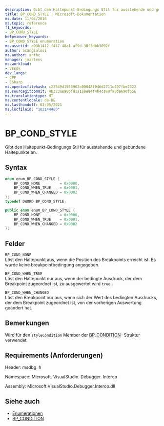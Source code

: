 ```yaml
---
description: Gibt den Haltepunkt-Bedingungs Stil für ausstehende und gebundene Haltepunkte an.
title: BP_COND_STYLE | Microsoft-Dokumentation
ms.date: 11/04/2016
ms.topic: reference
f1_keywords:
- BP_COND_STYLE
helpviewer_keywords:
- BP_COND_STYLE enumeration
ms.assetid: a93b1412-f447-48a1-af9d-38f3dbb3092f
author: acangialosi
ms.author: anthc
manager: jmartens
ms.workload:
- vssdk
dev_langs:
- CPP
- CSharp
ms.openlocfilehash: c23549d1553902c00048f946d2711c497fbe2322
ms.sourcegitcommit: 4b323a8a8bfd1a1a9e84f4b4ca88fa8da690f656
ms.translationtype: MT
ms.contentlocale: de-DE
ms.lasthandoff: 03/05/2021
ms.locfileid: "102144480"
---
```

# <a name="bp_cond_style"></a>BP_COND_STYLE
Gibt den Haltepunkt-Bedingungs Stil für ausstehende und gebundene Haltepunkte an.

## <a name="syntax"></a>Syntax

```cpp
enum enum_BP_COND_STYLE {
    BP_COND_NONE         = 0x0000,
    BP_COND_WHEN_TRUE    = 0x0001,
    BP_COND_WHEN_CHANGED = 0x0002
};
typedef DWORD BP_COND_STYLE;
```

```csharp
public enum enum_BP_COND_STYLE {
    BP_COND_NONE         = 0x0000,
    BP_COND_WHEN_TRUE    = 0x0001,
    BP_COND_WHEN_CHANGED = 0x0002
};
```

## <a name="fields"></a>Felder
`BP_COND_NONE`\
Löst den Haltepunkt aus, wenn die Position des Breakpoints erreicht ist. Es wurde keine breakpointbedingung angegeben.

`BP_COND_WHEN_TRUE`\
Löst den Haltepunkt nur aus, wenn der bedingte Ausdruck, der dem Breakpoint zugeordnet ist, zu ausgewertet wird `true` .

`BP_COND_WHEN_CHANGED`\
Löst den Breakpoint nur aus, wenn sich der Wert des bedingten Ausdrucks, der dem Breakpoint zugeordnet ist, von der vorherigen Auswertung geändert hat.

## <a name="remarks"></a>Bemerkungen
Wird für den `styleCondition` Member der [BP_CONDITION](../../../extensibility/debugger/reference/bp-condition.md) -Struktur verwendet.

## <a name="requirements"></a>Requirements (Anforderungen)
Header: msdbg. h

Namespace: Microsoft. VisualStudio. Debugger. Interop

Assembly: Microsoft.VisualStudio.Debugger.Interop.dll

## <a name="see-also"></a>Siehe auch
- [Enumerationen](../../../extensibility/debugger/reference/enumerations-visual-studio-debugging.md)
- [BP_CONDITION](../../../extensibility/debugger/reference/bp-condition.md)
